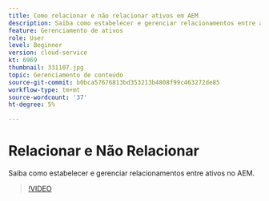 ```yaml
---
title: Como relacionar e não relacionar ativos em AEM
description: Saiba como estabelecer e gerenciar relacionamentos entre ativos no AEM.
feature: Gerenciamento de ativos
role: User
level: Beginner
version: cloud-service
kt: 6969
thumbnail: 331107.jpg
topic: Gerenciamento de conteúdo
source-git-commit: b0bca57676813bd353213b4808f99c463272de85
workflow-type: tm+mt
source-wordcount: '37'
ht-degree: 5%

---
```



# Relacionar e Não Relacionar

Saiba como estabelecer e gerenciar relacionamentos entre ativos no AEM.

>[!VIDEO](https://video.tv.adobe.com/v/331107/?quality=12&learn=on&hidetitle=true)